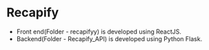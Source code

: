 # Recapify

* Front end(Folder - recapifyy) is developed using ReactJS.
* Backend(Folder - Recapify_API) is developed using Python Flask.
